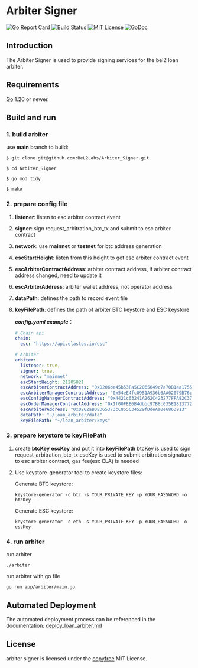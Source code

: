 Arbiter Signer
=============
[![Go Report Card](https://goreportcard.com/badge/github.com/BeL2Labs/Arbiter_Signer)](https://goreportcard.com/report/github.com/BeL2Labs/Arbiter_Signer)
[![Build Status](https://github.com/BeL2Labs/Arbiter_Signer/workflows/Build%20and%20Test/badge.svg)](https://github.com/BeL2Labs/Arbiter_Signer/actions)
[![MIT License](https://img.shields.io/badge/license-MIT-blue.svg)](http://copyfree.org)
[![GoDoc](https://img.shields.io/badge/godoc-reference-blue.svg)](https://pkg.go.dev/github.com/BeL2Labs/Arbiter_Signer)

## Introduction

The Arbiter Signer is used to provide signing services for the bel2 loan arbiter.

## Requirements

[Go](http://golang.org) 1.20 or newer.

## Build and run
### 1. build arbiter

use **main** branch to build:

```shell
$ git clone git@github.com:BeL2Labs/Arbiter_Signer.git

$ cd Arbiter_Signer

$ go mod tidy

$ make
```

### 2. prepare config file

1. **listener**: listen to esc arbiter contract event

2. **signer**: sign request_arbitration_btc_tx and submit to esc arbiter contract 

3. **network**: use **mainnet** or **testnet** for btc address generation

4. **escStartHeigh**t: listen from this height to get esc arbiter contract event

5. **escArbiterContractAddress**: arbiter contract address, if arbiter contract address changed, need to update it

6. **escArbiterAddress**: arbiter wallet address, not operator address

7. **dataPath**: defines the path to record event file

8. **keyFilePath**: defines the path of arbiter BTC keystore and ESC keystore


   ***config.yaml example***：

   ```yaml
   # Chain api
   chain:
     esc: "https://api.elastos.io/esc"

   # Arbiter
   arbiter:
     listener: true,
     signer: true,
     network: "mainnet"
     escStartHeight: 21205821
     escArbiterContractAddress: "0xD206be45b53Fa5C2065049c7a70B1aa1755a9475"
     escArbiterManagerContractAddress: "0x54eE4fc8951A936b6AA02079B76c497c0471c52A"
     escConfigManagerContractAddress: "0x4421c63241A262C423277FFA82C376953072d25f"
     escOrderManagerContractAddress: "0x1f00FEE6B4dbbc97B8c035E1813772C38E64081d"
     escArbiterAddress: "0x0262aB0ED65373cC855C34529fDdeAa0e686D913"
     dataPath: "~/loan_arbiter/data"
     keyFilePath: "~/loan_arbiter/keys"
   ```

### 3. prepare keystore to keyFilePath

1. create **btcKey** **escKey** and put it into **keyFilePath**
btcKey is used to sign request_arbitration_btc_tx
escKey is used to submit arbitration signature to esc arbiter contract, gas fee(esc ELA) is needed
 
2. Use keystore-generator tool to create keystore files:

   Generate BTC keystore:
   ```shell
   keystore-generator -c btc -s YOUR_PRIVATE_KEY -p YOUR_PASSWORD -o btcKey
   ```

   Generate ESC keystore:
   ```shell
   keystore-generator -c eth -s YOUR_PRIVATE_KEY -p YOUR_PASSWORD -o escKey
   ```

### 4. run arbiter

run arbiter
```shell
./arbiter
```

run arbiter with go file
```shell
go run app/arbiter/main.go
```

## Automated Deployment
The automated deployment process can be referenced in the documentation: 
[deploy_loan_arbiter.md](https://github.com/BeL2Labs/Arbiter_Signer/blob/main/docs/deploy_loan_arbiter.md)

## License
arbiter signer is licensed under the [copyfree](http://copyfree.org)  MIT License.
